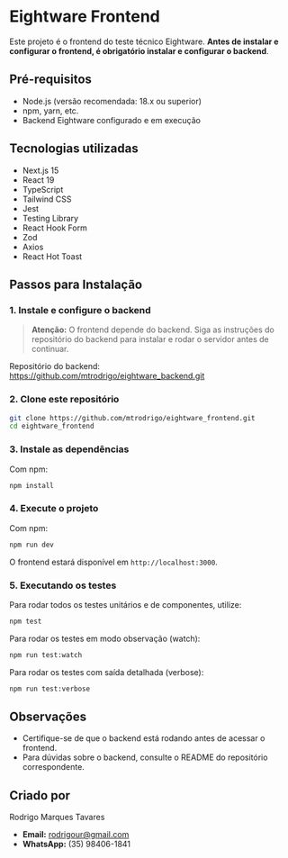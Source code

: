 # Eightware Frontend

Este projeto é o frontend do teste técnico Eightware. **Antes de instalar e configurar o frontend, é obrigatório instalar e configurar o backend**.

## Pré-requisitos

- Node.js (versão recomendada: 18.x ou superior)
- npm, yarn, etc.
- Backend Eightware configurado e em execução

## Tecnologias utilizadas

- Next.js 15
- React 19
- TypeScript
- Tailwind CSS
- Jest 
- Testing Library 
- React Hook Form 
- Zod 
- Axios 
- React Hot Toast

## Passos para Instalação

### 1. Instale e configure o backend

> **Atenção:** O frontend depende do backend. Siga as instruções do repositório do backend para instalar e rodar o servidor antes de continuar.

Repositório do backend: https://github.com/mtrodrigo/eightware_backend.git

### 2. Clone este repositório

```bash
git clone https://github.com/mtrodrigo/eightware_frontend.git
cd eightware_frontend
```

### 3. Instale as dependências

Com npm:

```bash
npm install
```

### 4. Execute o projeto

Com npm:

```bash
npm run dev
```

O frontend estará disponível em `http://localhost:3000`.

### 5. Executando os testes

Para rodar todos os testes unitários e de componentes, utilize:

```bash
npm test
```

Para rodar os testes em modo observação (watch):

```bash
npm run test:watch
```

Para rodar os testes com saída detalhada (verbose):

```bash
npm run test:verbose
```

## Observações

- Certifique-se de que o backend está rodando antes de acessar o frontend.
- Para dúvidas sobre o backend, consulte o README do repositório correspondente.

## Criado por

Rodrigo Marques Tavares
- **Email:** rodrigour@gmail.com
- **WhatsApp:** (35) 98406-1841